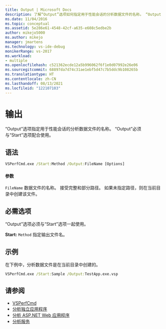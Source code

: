 ```yaml
---
title: Output | Microsoft Docs
description: 了解“Output”选项如何指定用于性能会话的分析数据文件的名称。 “Output”必须与“Start”选项配合使用。
ms.date: 11/04/2016
ms.topic: conceptual
ms.assetid: 5e286e61-4548-42cf-a635-e608c5edbe2b
author: mikejo5000
ms.author: mikejo
manager: jmartens
ms.technology: vs-ide-debug
monikerRange: vs-2017
ms.workload:
- multiple
ms.openlocfilehash: c521362ecde12a5b996062f6f1e0d07992e26e06
ms.sourcegitcommit: 68897da7d74c31ae1ebf5d47c7b5ddc9b108265b
ms.translationtype: HT
ms.contentlocale: zh-CN
ms.lasthandoff: 08/13/2021
ms.locfileid: "122107103"
---
```

# <a name="output"></a>输出
“Output”选项指定用于性能会话的分析数据文件的名称。 “Output”必须与“Start”选项配合使用。

## <a name="syntax"></a>语法

```cmd
VSPerfCmd.exe /Start:Method /Output:FileName [Options]
```

#### <a name="parameters"></a>参数
 `FileName` 数据文件的名称。 接受完整和部分路径。 如果未指定路径，则在当前目录中创建该文件。

## <a name="required-options"></a>必需选项
 “Output”选项必须与“Start”选项一起使用。

 **Start:** `Method` 指定输出文件名。

## <a name="example"></a>示例
 在下例中，分析数据文件是在当前目录中创建的。

```cmd
VSPerfCmd.exe /Start:Sample /Output:TestApp.exe.vsp
```

## <a name="see-also"></a>请参阅
- [VSPerfCmd](../profiling/vsperfcmd.md)
- [分析独立应用程序](../profiling/command-line-profiling-of-stand-alone-applications.md)
- [分析 ASP.NET Web 应用程序](../profiling/command-line-profiling-of-aspnet-web-applications.md)
- [分析服务](../profiling/command-line-profiling-of-services.md)
